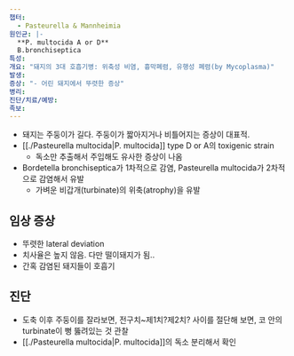 ```yaml
---
챕터:
  - Pasteurella & Mannheimia
원인균: |-
  **P. multocida A or D**
  B.bronchiseptica
특성: 
개요: "돼지의 3대 호흡기병: 위축성 비염, 흉막폐렴, 유행성 폐렴(by Mycoplasma)"
발생: 
증상: "- 어린 돼지에서 뚜렷한 증상"
병리: 
진단/치료/예방: 
족보: 
---
```

- 돼지는 주둥이가 길다. 주둥이가 짧아지거나 비틀어지는 증상이 대표적.
- [[./Pasteurella multocida|P. multocida]] type D or A의 toxigenic strain
	- 독소만 추출해서 주입해도 유사한 증상이 나옴
- Bordetella bronchiseptica가 1차적으로 감염, Pasteurella multocida가 2차적으로 감염해서 유발
	- 가벼운 비갑개(turbinate)의 위축(atrophy)을 유발


## 임상 증상
- 뚜렷한 lateral deviation
- 치사율은 높지 않음. 다만 떨이돼지가 됨..
- 간혹 감염된 돼지들이 호흡기

## 진단
- 도축 이후 주둥이를 잘라보면, 전구치~제1치?제2치? 사이를 절단해 보면, 코 안의 turbinate이 뻥 뚫려있는 것 관찰
- [[./Pasteurella multocida|P. multocida]]의 독소 분리해서 확인